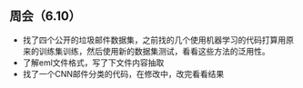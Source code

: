 ## 周会（6.10）

* 找了四个公开的垃圾邮件数据集，之前找的几个使用机器学习的代码打算用原来的训练集训练，然后使用新的数据集测试，看看这些方法的泛用性。
* 了解eml文件格式，写了下文件内容抽取
* 找了一个CNN邮件分类的代码，在修改中，改完看看结果